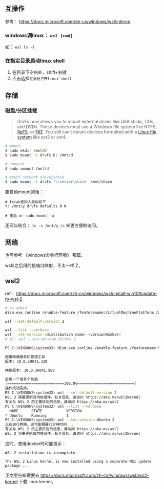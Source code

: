 



## 互操作

参考： https://docs.microsoft.com/en-us/windows/wsl/interop



### windows调linux： `wsl {cmd}` 



如： `wsl ls -l`



### 在指定目录启动linux shell



1. 在目录下空白处，shift+右键
2. 点击选择`在此处打开linux shell`



## 存储



### 磁盘/分区挂载



> DrvFs now allows you to mount external drives like USB sticks, CDs, and DVDs. These devices must use a Windows file system like NTFS, [ReFS](https://www.howtogeek.com/311840/what-is-refs-the-resilient-file-system-on-windows/), or [FAT](https://www.howtogeek.com/235596/whats-the-difference-between-fat32-exfat-and-ntfs/). You still can’t mount devices formatted with a [Linux file system](https://www.howtogeek.com/howto/33552/htg-explains-which-linux-file-system-should-you-choose/) like ext3 or ext4.



```sh
# mount
$ sudo mkdir /mnt/d
$ sudo mount -t drvfs D: /mnt/d

# unmount
$ sudo umount /mnt/d

# mount network drive/share
$ sudo mount -t drvfs '\\server\share' /mnt/share
```



要自动mount的话：

```
# fstab里加入类似如下
Y: /mnt/y drvfs defaults 0 0

# 重启 or sudo mount -a
```



还可以结合： `ln -s /mnt/y /c` 来更方便的访问。



## 网络

也可参考 《windows命令行环境》 那篇。

wsl2之后用的是端口映射，不太一样了。



## wsl2



ref： https://docs.microsoft.com/zh-cn/windows/wsl/install-win10#update-to-wsl-2



```sh
# as admin
dism.exe /online /enable-feature /featurename:VirtualMachinePlatform /all /norestart

wsl --set-default-version 2

wsl --list --verbose
wsl --set-version <distribution name> <versionNumber>
# 如： wsl --set-version Ubuntu 2
```



```sh
PS C:\WINDOWS\system32> dism.exe /online /enable-feature /featurename:VirtualMachinePlatform /all /norestart

部署映像服务和管理工具
版本: 10.0.19041.329

映像版本: 10.0.19041.508

启用一个或多个功能
[==========================100.0%==========================]
操作成功完成。
PS C:\WINDOWS\system32> wsl --set-default-version 2
WSL 2 需要更新其内核组件。有关信息，请访问 https://aka.ms/wsl2kernel
有关与 WSL 2 的主要区别的信息，请访问 https://aka.ms/wsl2
PS C:\WINDOWS\system32> wsl --list --verbose
  NAME      STATE           VERSION
* Ubuntu    Running         1
PS C:\WINDOWS\system32> wsl --set-version Ubuntu 2
正在进行转换，这可能需要几分钟时间...
有关与 WSL 2 的主要区别的信息，请访问 https://aka.ms/wsl2
WSL 2 需要更新其内核组件。有关信息，请访问 https://aka.ms/wsl2kernel
```



这时，使用docker时可能提示：

```
WSL 2 installation is incomplete.

Ths WSL 2 Linux kernel is now installed using a separate MSI update package ...
```

正文里告知需要去 https://docs.microsoft.com/zh-cn/windows/wsl/wsl2-kernel 下载 linux kernel。

